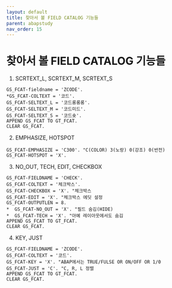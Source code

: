 ```yaml
---
layout: default
title: 찾아서 볼 FIELD CATALOG 기능들
parent: abapstudy
nav_order: 15
---
```

# 찾아서 볼 FIELD CATALOG 기능들

1. SCRTEXT_L, SCRTEXT_M, SCRTEXT_S
```ABAP
GS_FCAT-fieldname = 'ZCODE'.
*GS_FCAT-COLTEXT = '코드'.
GS_FCAT-SELTEXT_L = '코드롱롱롱'.
GS_FCAT-SELTEXT_M = '코드미드'.
GS_FCAT-SELTEXT_S = '코드숏'.
APPEND GS_FCAT TO GT_FCAT.
CLEAR GS_FCAT.
```

2. EMPHASIZE, HOTSPOT
```ABAP
GS_FCAT-EMPHASIZE = 'C300'. "C(COLOR) 3(노랑) 0(강조) 0(반전)
GS_FCAT-HOTSPOT = 'X'.
```

3. NO_OUT, TECH, EDIT, CHECKBOX
```ABAP
GS_FCAT-FIELDNAME = 'CHECK'.
GS_FCAT-COLTEXT = '체크박스'.
GS_FCAT-CHECKBOX = 'X'. "체크박스
GS_FCAT-EDIT = 'X'. "체크박스 에딧 설정
GS_FCAT-OUTPUTLEN = 8.
*  GS_FCAT-NO_OUT = 'X'. "필드 숨김(HIDE)
*  GS_FCAT-TECH = 'X'. "아예 레이아웃에서도 숨김
APPEND GS_FCAT TO GT_FCAT.
CLEAR GS_FCAT.
```

4. KEY, JUST
```ABAP
GS_FCAT-FIELDNAME = 'ZCODE'.
GS_FCAT-COLTEXT = '코드'.
GS_FCAT-KEY = 'X'. "ABAP에서는 TRUE/FULSE OR ON/OFF OR 1/0
GS_FCAT-JUST = 'C'. "C, R, L 정렬
APPEND GS_FCAT TO GT_FCAT.
CLEAR GS_FCAT.
```
